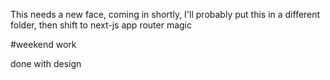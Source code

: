 This needs a new face, coming in shortly, I'll probably put this in a different folder, then shift to next-js app router magic


#weekend work

done with design

